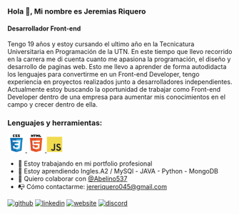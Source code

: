 ### Hola 👋, Mi nombre es Jeremias Riquero
#### Desarrollador Front-end
Tengo 19 años y estoy cursando el ultimo año en la Tecnicatura Universitaria en Programación de la UTN. En este tiempo que llevo recorrido en la carrera me di cuenta cuanto me apasiona la programación, el diseño y desarrollo de paginas web.
Esto me llevo a aprender de forma autodidacta los lenguajes para convertirme en un Front-end Developer, 
tengo experiencia en proyectos realizados junto a desarrolladores independientes.
Actualmente estoy buscando la oportunidad de trabajar como Front-end Developer dentro de una empresa para aumentar mis conocimientos en el campo y crecer dentro de ella.

<h3 align="left">Lenguajes y herramientas:</h3>
<p align="left"> <a href="https://www.w3schools.com/css/" target="_blank" rel="noreferrer"> <img src="https://raw.githubusercontent.com/devicons/devicon/master/icons/css3/css3-original-wordmark.svg" alt="css3" width="40" height="40"/> </a> <a href="https://www.w3.org/html/" target="_blank" rel="noreferrer"> <img src="https://raw.githubusercontent.com/devicons/devicon/master/icons/html5/html5-original-wordmark.svg" alt="html5" width="40" height="40"/> </a> <a href="https://developer.mozilla.org/en-US/docs/Web/JavaScript" target="_blank" rel="noreferrer"> <img src="https://raw.githubusercontent.com/devicons/devicon/master/icons/javascript/javascript-original.svg" alt="javascript" width="35" height="35"/> </a> </p>

- 🔭 Estoy trabajando en mi portfolio profesional 
- 🌱 Estoy aprendiendo Ingles.A2 / MySQl - JAVA - Python - MongoDB 
- 🤝 Quiero colaborar con [@Abelino537](https://github.com/Abelino537)
- 📭 Cómo contactarme: jereriquero045@gmail.com


[<img src='https://cdn.jsdelivr.net/npm/simple-icons@3.0.1/icons/github.svg' alt='github' height='25'>](https://github.com/JereRiquero)  [<img src='https://cdn.jsdelivr.net/npm/simple-icons@3.0.1/icons/linkedin.svg' alt='linkedin' height='25'>](https://www.linkedin.com/in/jeremias-riquero-45466022b/)  [<img src='https://cdn.jsdelivr.net/npm/simple-icons@3.0.1/icons/icloud.svg' alt='website' height='25'>](https://elementalcoders.com)  [<img src='https://cdn.jsdelivr.net/npm/simple-icons@3.0.1/icons/discord.svg' alt='discord' height='25'>](https://discord.com/channels/@me)  
